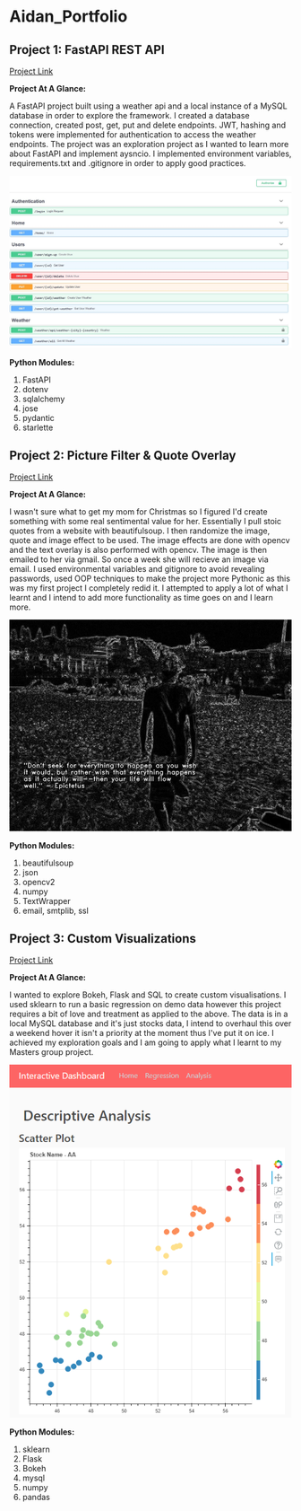 # Aidan_Portfolio

## Project 1: FastAPI REST API
[Project Link](https://github.com/Turtle24/fastapi_project)

**Project At A Glance:**

A FastAPI project built using a weather api and a local instance of a MySQL database in order to explore the framework. I created a database connection, created post, get, put and delete endpoints. JWT, hashing and tokens were implemented for authentication to access the weather endpoints. The project was an exploration project as I wanted to learn more about FastAPI and implement aysncio. I implemented environment variables, requirements.txt and .gitignore in order to apply good practices.

![GitHub Logo](/images/fastapi.jpg)

**Python Modules:**

1. FastAPI
2. dotenv
3. sqlalchemy
4. jose
5. pydantic
6. starlette


## Project 2: Picture Filter & Quote Overlay
[Project Link](https://github.com/Turtle24/photos_opencv)

**Project At A Glance:**

I wasn't sure what to get my mom for Christmas so I figured I'd create something with some real sentimental value for her. Essentially I pull stoic quotes from a website with beautifulsoup. I then randomize the image, quote and image effect to be used. The image effects are done with opencv and the text overlay is also performed with opencv. The image is then emailed to her via gmail. So once a week she will recieve an image via email. I used environmental variables and gitignore to avoid revealing passwords, used OOP techniques to make the project more Pythonic as this was my first project I completely redid it. I attempted to apply a lot of what I learnt and I intend to add more functionality as time goes on and I learn more.

![GitHub Logo](/images/image14.jpg)

**Python Modules:**

1. beautifulsoup
2. json
3. opencv2
4. numpy
5. TextWrapper
6. email, smtplib, ssl


## Project 3: Custom Visualizations
[Project Link](https://github.com/Turtle24/CustomViz)

**Project At A Glance:**

I wanted to explore Bokeh, Flask and SQL to create custom visualisations. I used sklearn to run a basic regression on demo data however this project requires a bit of love and treatment as applied to the above. The data is in a local MySQL database and it's just stocks data, I intend to overhaul this over a weekend hover it isn't a priority at the moment thus I've put it on ice. I achieved my exploration goals and I am going to apply what I learnt to my Masters group project.

![GitHub Logo](/images/bokeh.PNG)

**Python Modules:**

1. sklearn
2. Flask
3. Bokeh
4. mysql
5. numpy
6. pandas
